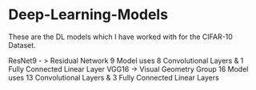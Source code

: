 # Deep-Learning-Models

These are the DL models which I have worked with for the CIFAR-10 Dataset.

ResNet9 - > Residual Network 9 Model uses 8 Convolutional Layers & 1 Fully Connected Linear Layer
VGG16 -> Visual Geometry Group 16 Model uses 13 Convolutional Layers & 3 Fully Connected Linear Layers
